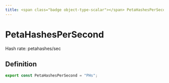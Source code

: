 ```yaml
---
title: <span class="badge object-type-scalar"></span> PetaHashesPerSecond
---
```

# <span class="badge object-type-scalar"></span> PetaHashesPerSecond

Hash rate: petahashes/sec

## Definition

```typescript
export const PetaHashesPerSecond = "PHs";

```
